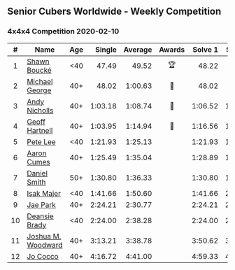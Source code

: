 ## Senior Cubers Worldwide - Weekly Competition
### 4x4x4 Competition 2020-02-10

| # | Name | Age | Single | Average | Awards | Solve 1 | Solve 2 | Solve 3 | Solve 4 | Solve 5 | Video |
| :--: | -- | :--: | --: | --: | :--: | --: | --: | --: | --: | --: | :-- |
| 1 | [Shawn Boucké](../persons/shawn_boucke.md) | <40 | 47.49 | 49.52 | 🏆 | 48.22 | 49.70 | 47.49 | 1:06.29 | 50.62 | [Link](https://www.facebook.com/groups/1604105099735401/permalink/2134991299980109/) |
| 2 | [Michael George](../persons/michael_george.md) | 40+ | 48.02 | 1:00.63 | 🥇 | 48.02 | 59.19 | 1:00.83 | 1:05.87 | 1:01.87 | [Link](https://www.facebook.com/michael.george.545/videos/10212920017115516/) |
| 3 | [Andy Nicholls](../persons/andy_nicholls.md) | 40+ | 1:03.18 | 1:08.74 | 🥈 | 1:06.52 | 1:03.18 | 1:16.93 | 1:08.82 | 1:08.25 | [Link](https://www.facebook.com/groups/1604105099735401/permalink/2134916213320951/) |
| 4 | [Geoff Hartnell](../persons/geoff_hartnell.md) | 40+ | 1:03.95 | 1:14.94 | 🥉 | 1:16.56 | 1:12.31 | 1:15.95 | 1:03.95 | 1:20.48 | [Link](https://www.facebook.com/groups/1604105099735401/permalink/2139252612887311/) |
| 5 | [Pete Lee](../persons/pete_lee.md) | <40 | 1:21.93 | 1:25.13 |  | 1:21.93 | 1:26.69 | 1:26.77 | - | - | [Link](https://www.facebook.com/pete.lee.9003/videos/2505517469558727/) |
| 6 | [Aaron Cumes](../persons/aaron_cumes.md) | 40+ | 1:25.49 | 1:35.04 |  | 1:28.89 | 1:50.74 | 1:25.49 | - | - | [Link](https://www.facebook.com/groups/1604105099735401/permalink/2133725683440004/) |
| 7 | [Daniel Smith](../persons/daniel_smith.md) | 50+ | 1:30.80 | 1:36.33 |  | 1:30.80 | 1:33.28 | 1:44.93 | - | - | [Link](https://www.facebook.com/groups/1604105099735401/permalink/2137188879760351/) |
| 8 | [Isak Majer](../persons/isak_majer.md) | <40 | 1:41.66 | 1:50.60 |  | 1:41.66 | 2:00.45 | 1:49.67 | - | - | [Link](https://www.facebook.com/groups/1604105099735401/permalink/2139081646237741/) |
| 9 | [Jae Park](../persons/jae_park.md) | 40+ | 2:24.21 | 2:30.77 |  | 2:24.21 | 2:29.62 | 2:38.49 | - | - | [Link](https://www.facebook.com/groups/1604105099735401/permalink/2135447743267798/) |
| 10 | [Deansie Brady](../persons/deansie_brady.md) | <40 | 2:24.00 | 2:38.28 |  | 2:24.00 | 2:55.00 | 2:34.26 | - | - | [Link](https://www.facebook.com/groups/1604105099735401/permalink/2139163042896268/) |
| 11 | [Joshua M. Woodward](../persons/joshua_m._woodward.md) | 40+ | 3:13.21 | 3:38.78 |  | 3:50.62 | 3:54.51 | 3:13.21 | - | - | [Link](https://www.facebook.com/joshua.m.woodward.9/videos/10157599917355342/) |
| 12 | [Jo Cocco](../persons/jo_cocco.md) | 40+ | 4:16.72 | 4:41.00 |  | 4:59.33 | 4:16.72 | 4:48.00 | - | - | [Link](https://www.facebook.com/JoCocco/videos/10156812603372109/) |

<script async src="https://www.googletagmanager.com/gtag/js?id=UA-86348435-3">
<script>window.dataLayer = window.dataLayer || []; function gtag() {dataLayer.push(arguments);} gtag('js', new Date()); gtag('config', 'UA-86348435-3');</script>
